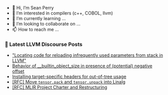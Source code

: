 - 👋 Hi, I’m Sean Perry
- 👀 I’m interested in compilers (c++, COBOL, llvm)
- 🌱 I’m currently learning ...
- 💞️ I’m looking to collaborate on ...
- 📫 How to reach me ...

<!---
s66perry/s66perry is a ✨ special ✨ repository because its `README.md` (this file) appears on your GitHub profile.
You can click the Preview link to take a look at your changes.
--->
### 📕 Latest LLVM Discourse Posts

<!-- DISCOURSE-LLVM:START -->
- [&quot;Locating code for reloading infrequently used parameters from stack in LLVM&quot;](https://discourse.llvm.org/t/locating-code-for-reloading-infrequently-used-parameters-from-stack-in-llvm/80230#post_6)
- [Behavior of __builtin_object_size in presence of &lpar;potential&rpar; negative offset](https://discourse.llvm.org/t/behavior-of-builtin-object-size-in-presence-of-potential-negative-offset/83091#post_3)
- [Installing target-specific headers for out-of-tree usage](https://discourse.llvm.org/t/installing-target-specific-headers-for-out-of-tree-usage/83080#post_2)
- [[RFC] Move `tensor.pack` and `tensor.unpack` into Linalg](https://discourse.llvm.org/t/rfc-move-tensor-pack-and-tensor-unpack-into-linalg/83096#post_6)
- [[RFC] MLIR Project Charter and Restructuring](https://discourse.llvm.org/t/rfc-mlir-project-charter-and-restructuring/82896?page=5#post_88)
<!-- DISCOURSE-LLVM:END -->
